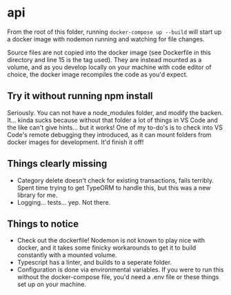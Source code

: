 # api

From the root of this folder, running `docker-compose up --build` will start up a docker image with nodemon running and watching for file changes.

Source files are not copied into the docker image (see Dockerfile in this directory and line 15 is the tag used). They are instead mounted as a volume, and as you develop locally on your machine with code editor of choice, the docker image recompiles the code as you'd expect.

## Try it without running npm install
Seriously. You can not have a node_modules folder, and modify the backen. It... kinda sucks because without that folder a lot of things in VS Code and the like can't give hints... but it works! One of my to-do's is to check into VS Code's remote debugging they introduced, as it can mount folders from docker images for development. It'd finish it off!

## Things clearly missing
- Category delete doesn't check for existing transactions, fails terribly. Spent time trying to get TypeORM to handle this, but this was a new library for me.
- Logging... tests... yep. Not there.

## Things to notice
- Check out the dockerfile! Nodemon is not known to play nice with docker, and it takes some finicky workarounds to get it to build constantly with a mounted volume.
- Typescript has a linter, and builds to a seperate folder.
- Configuration is done via environmental variables. If you were to run this without the docker-compose file, you'd need a .env file or these things set up on your machine.
